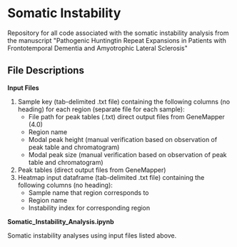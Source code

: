 # Somatic Instability
Repository for all code associated with the somatic instability analysis from the manuscript "Pathogenic Huntingtin Repeat Expansions in Patients with Frontotemporal Dementia and Amyotrophic Lateral Sclerosis"

## File Descriptions

**Input Files**

1. Sample key (tab-delimited .txt file) containing the following columns (no heading) for each region (separate file for each sample): 
	- File path for peak tables (.txt) direct output files from GeneMapper (4.0)
	- Region name
	- Modal peak height (manual verification based on observation of peak table and chromatogram)
	- Modal peak size (manual verification based on observation of peak table and chromatogram) 
2. Peak tables (direct output files from GeneMapper)
3. Heatmap input dataframe (tab-delimited .txt file) containing the following columns (no heading): 
	- Sample name that region corresponds to
	- Region name
	- Instability index for corresponding region

**Somatic_Instability_Analysis.ipynb**

Somatic instability analyses using input files listed above.